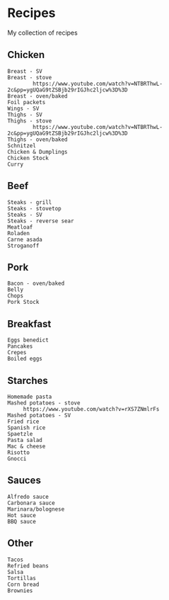 # Recipes
My collection of recipes


## Chicken
```
Breast - SV
Breast - stove
		https://www.youtube.com/watch?v=NTBRThwL-2c&pp=ygUQaG9tZSBjb29rIGJhc2ljcw%3D%3D
Breast - oven/baked
Foil packets
Wings - SV
Thighs - SV
Thighs - stove
		https://www.youtube.com/watch?v=NTBRThwL-2c&pp=ygUQaG9tZSBjb29rIGJhc2ljcw%3D%3D
Thighs - oven/baked
Schnitzel
Chicken & Dumplings
Chicken Stock
Curry
```



## Beef
```
Steaks - grill
Steaks - stovetop
Steaks - SV
Steaks - reverse sear
Meatloaf
Roladen
Carne asada
Stroganoff
```



## Pork
```
Bacon - oven/baked
Belly
Chops
Pork Stock
```



## Breakfast
```
Eggs benedict
Pancakes
Crepes
Boiled eggs
```



## Starches
```
Homemade pasta
Mashed potatoes - stove
     https://www.youtube.com/watch?v=rXS7ZNmlrFs
Mashed potatoes - SV
Fried rice
Spanish rice
Spaetzle
Pasta salad
Mac & cheese
Risotto
Gnocci
```



## Sauces
```
Alfredo sauce
Carbonara sauce
Marinara/bolognese
Hot sauce
BBQ sauce
```



## Other
```
Tacos
Refried beans
Salsa
Tortillas
Corn bread
Brownies
```
